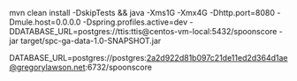 mvn clean install -DskipTests && java -Xms1G -Xmx4G -Dhttp.port=8080 -Dmule.host=0.0.0.0 -Dspring.profiles.active=dev -DDATABASE_URL=postgres://ttis:ttis@centos-vm-local:5432/spoonscore -jar target/spc-ga-data-1.0-SNAPSHOT.jar

DATABASE_URL=postgres://postgres:2a2d922d81b097c21de11ed2d364d1ae@gregorylawson.net:6732/spoonscore



